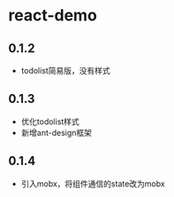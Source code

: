 # react-demo

## 0.1.2

- todolist简易版，没有样式

## 0.1.3

- 优化todolist样式
- 新增ant-design框架

## 0.1.4

- 引入mobx，将组件通信的state改为mobx
